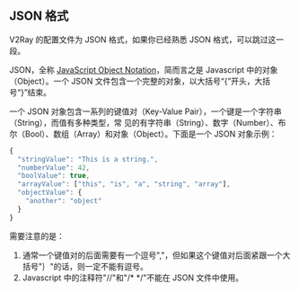 ## JSON 格式

V2Ray 的配置文件为 JSON 格式，如果你已经熟悉 JSON 格式，可以跳过这一段。

JSON，全称 [JavaScript Object Notation](https://en.wikipedia.org/wiki/JSON)，简而言之是 Javascript 
中的对象（Object）。一个 JSON 文件包含一个完整的对象，以大括号“{”开头，大括号“}”结束。

一个 JSON 对象包含一系列的键值对（Key-Value Pair），一个键是一个字符串（String），而值有多种类型，常
见的有字符串（String）、数字（Number）、布尔（Bool）、数组（Array）和对象（Object）。下面是一个 JSON
对象示例：

```javascript
{
  "stringValue": "This is a string.",
  "numberValue": 42,
  "boolValue": true,
  "arrayValue": ["this", "is", "a", "string", "array"],
  "objectValue": {
    "another": "object"
  }
}
```

需要注意的是：

1. 通常一个键值对的后面需要有一个逗号","，但如果这个键值对后面紧跟一个大括号"｝"的话，则一定不能有逗号。
2. Javascript 中的注释符"//"和"/\* \*/"不能在 JSON 文件中使用。
